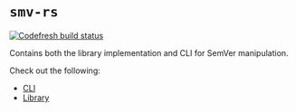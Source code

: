 # `smv-rs`

[![Codefresh build status]( https://g.codefresh.io/api/badges/pipeline/guangie88/guangie88%2Fsmv-rs%2Fsmv-rs?branch=master&key=eyJhbGciOiJIUzI1NiJ9.NWM4MjcyMzg3Y2NkOTUzZTcxM2RiMjRl.cTJ8XB8rM4mRl2LmZBHaIVZ92MxdGgb7Mmib1jt8o4E&type=cf-1)]( https://g.codefresh.io/pipelines/smv-rs/builds?repoOwner=guangie88&repoName=smv-rs&serviceName=guangie88%2Fsmv-rs&filter=trigger:build~Build;branch:master;pipeline:5c84ece3b3d43d79dcfa0d8f~smv-rs)

Contains both the library implementation and CLI for SemVer manipulation.

Check out the following:

- [CLI](cli/)
- [Library](lib/)

